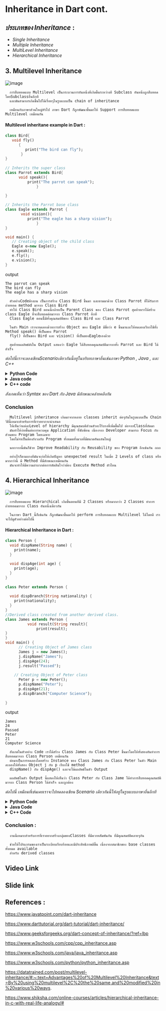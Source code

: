 # Inheritance in Dart cont.

##  *ประเภทของ Inheritance* : 
- _Single Inheritance_
- _Multiple Inheritance_ 
- _MultiLevel Inheritance_
- _Hierarchical Inheritance_


## 3.  Multilevel Inheritance  

   ![image](https://github.com/soonklang/dart-tutorial/assets/141731788/840d3601-c5f0-4fe1-9f3b-00866a95c2ef)

      การสืบทอดแบบ Multilevel เป็นกระบวนการอันหนึ่งที่เกิดขึ้นระหว่างที Subclass อันหนึ่งถูกสืบทอดโดยSubclassอื่นอีกที 
      และมันสามาถรเกิดขึ้นไปได้เรื่อยๆในรูบแบบเป็น chain of inheritance
      
      เหมือนกับภาษาส่วนใหญ่ทัวไป ภาษา Dart ก็ถูกพัฒนาขึ้นมาให้ Support การสืบทอดแบบ Multilevel เหมือนกัน

   #### Multilevel inheritane example in Dart :

   ```dart
class Bird{    
      void fly()  
         {  
            print("The bird can fly");  
          }  
   }
    
// Inherits the super class  
class Parrot extends Bird{    
         void speak(){  
             print("The parrot can speak");  
                 }  
             
}  
   
// Inherits the Parrot base class  
class Eagle extends Parrot {  
          void vision(){  
             print("The eagle has a sharp vision");  
                 }  
}

void main() {  
      // Creating object of the child class  
      Eagle e=new Eagle();    
      e.speak();    
      e.fly();    
      e.vision();  
} 
```
output
```
The parrot can speak
The bird can fly
The eagle has a sharp vision
```
      ตัวอย่างCodeข้างบน เป็นการสร้าง Class Bird ขึ้นมา และตามมาด้วย Class Parrot ที่ได้รับการถ่ายทอด method มาจาก Class Bird 
      ทำให้ Class Bird ตอนนี้กล้ายเป็น Parent Class ของ Class Parrot สุดท้ายเราได้สร้าง class Eagle ที่จะสืบทอดต่อมาจาก Class Parrot อีกที 
      Class Eagle ตอนนีี้มีทั้งคุณสมบัติของ Class Bird และ Class Parrot
      
      ในตัว Main เราจะทดลองด้วยการสร้าง Object ของ Eagle มีชื่อว่า e ขึ้นมาและให้ทดลองเรียกใช้ทั้ง Method speak() ที่เป็นของ Parrot  
      fly() ที่เป็นของ Bird และ vision() ที่เป็นของEagleเองด้วย

      สุดท้ายผลลัพธ์ดังใน Output แสดงว่า Eagle ได้สืบทอดคุณสมบัติมาจากทั้ง Parrot และ Bird ได้สำเร็จ  

        

  
*ต่อไปนี้เราจะลองเขียนScenarioเดียวกันนี้อยู่ในบริบทภาษาอื่นเช่นภาษา Python , Java , และ C++* 

<details> 
   <summary><strong>Python Code</strong></summary>

   ```python
   class Bird:
      def fly(self) :
         print("The bird can fly")
   
   
   #inherit from SuperClass Bird
   class Parrot(Bird):
      def speak(self) :
         print("The parrot can speak")
   
   
   #inherit from Parrot intermediate class
   class Eagle(Parrot) :
      def vision(self):
         print("The eagle has a sharp vision")
   
   e = Eagle()
   e.fly()
   e.speak()
   e.vision()
   ```
   output
   ```
   The bird can fly
   The parrot can speak
   The eagle has a sharp vision
   ```
</details>

<details> 
   <summary><strong>Java code</strong></summary>
   
   ```java
      class Bird {
          void fly(){
              System.out.println("The bird can fly");
          }
      }
      class Parrot extends Bird {
          void speak(){
              System.out.println("The parrot can speak");
          }
      }
      class Eagle extends Parrot {
          void vision(){
              System.out.println("The Eagle has a sharp vision");
          }
      }


      public class Main {
          public static void main(String[] args) {
              Eagle e = new Eagle();
              e.vision();
              e.fly();
              e.speak();
          }
      }
   ```
   output
   ```
   The Eagle has a sharp vision
   The bird can fly
   The parrot can speak
   ```
</details>

<details>
   <summary><strong>C++ code</strong></summary>

   ```c++
      #include <iostream>
      
      class Bird {
      public:
          void fly() {
              std::cout << "The bird can fly" << std::endl;
          }
      };
      
      class Parrot : public Bird {
      public:
          void speak() {
              std::cout << "The parrot can speak" << std::endl;
          }
      };
      
      class Eagle : public Parrot {
      public:
          void vision() {
              std::cout << "The Eagle has a sharp vision" << std::endl;
          }
      };
      
      int main() {
          Eagle e;
          e.vision();
          e.fly();
          e.speak();
          return 0;
      }
   ```
   output
   ```
   The Eagle has a sharp vision
   The bird can fly
   The parrot can speak
   ```
</details>
      
   _สังเกตเห็นว่า Syntax ของ Dart กับ Java มีลักษณะคล้ายคลึงกัน_   

### Conclusion
   
      Multilevel inheritance เกิดมาจากหลาย classes inherit ต่อๆกันในรูบแบบเป็น Chain วิธีนี้เหมาะสำหรับการที่เราอยากจะนำเสนอ
      ให้เห็นว่าแต่ละLevel of hierarchy มีคุณสมบติส่วนตัวอะไร้บางที่เพิ่มขึ้นไป ต่อจากClassที่ถัดมา 
      มันทำให้ง่ายขึ้นต่อการควบคุม Application ที่ซับซ้อน เนืองจาก Developer สามารถ Focus กับส่วนของ Program โดยเฉพาะ
      โดยไม่จำเป็นต้องกังวลกับ Program ทั้งหมดทั้งมวลที่มีขนาดอันแสนใหญ่

      นอกจากนี้มันก็ช่วย Improve Readability กับ Reusability ของ Program อีกเช่นกัน ถถถ

      อย่างไรก็ตามบางทีมันจะก่อให้เกิดปัญหา unexpected result ในเมื่อ 2 Levels of class หรือมากกว่านี้ มี Method ที่มีลักษณะเหมือนกัน
      มันจะทำให้มีความลำบากต่อการตัดสินใจว่าต้อง Execute Method ตัวไหน

## 4.  Hierarchical Inheritance
![image](https://github.com/soonklang/dart-tutorial/assets/141731788/c85e6699-feb7-4be4-96e8-3d4de6edb8ed)

      การสืบทอดแบบ Hierarchical เกิดขึ้นตอนทีมี 2 Classes หรือมากกว่า 2 Classes ทำการถ่ายทอดมาจาก Class อันหนึ่งเดียวกัน

      ในภาษา Dart นี้ก็เช่นกัน ก็ถูกพัฒนาขึ้นมาให้ perform การสืบทอดแบบ Multilevel ได้โดยดี เราจะไปดูตัวอย่างต่อไปนี้
#### Hierarchical Inheritance in Dart :
      
```dart
class Person {  
  void dispName(String name) {  
    print(name);  
  }  
  
  void dispAge(int age) {  
    print(age);  
  }  
}  
  
class Peter extends Person {  
   
  void dispBranch(String nationality) {  
    print(nationality);  
  }  
}  
//Derived class created from another derived class.  
class James extends Person {  
          void result(String result){  
              print(result);  
}  
}  
void main() {  
      // Creating Object of James class  
      James j = new James();  
      j.dispName("James");  
      j.dispAge(24);  
      j.result("Passed");  
  
    // Creating Object of Peter class  
      Peter p = new Peter();  
      p.dispName("Peter");  
      p.dispAge(21);  
      p.dispBranch("Computer Science");  
  
}
```
output
```
James
24
Passed
Peter
21
Computer Science
```
      สังเกตในตัวอย่าง Code เราได้สร้าง Class James กับ Class Peter ขึ้นมาโดยให้ทั้งสองอันทำการสืบทอดมาจาก Class Person เหมือนกัน
      ต่อมาเป็นการทดลองโดยสร้าง Instance ของ Class James กับ Class Peter ในตัว Main ละลองให้ทั้งสอง Object j กับ p เรียกใช้ method 
      dispName() กับ dispAge() และจะได้ผลลัพธ์ในตัว Output
      
      ผลลัพธ์ในตัว Output นี้แสดงให้เห็นว่า Class Peter กับ Class Jame ได้ทำการสืบทอดคุณสมบัติมาจาก Class Person ได้สำเร็จ และถูกต้อง

_ต่อไปนี้ เหมือนที่เช่นเคยเราจะไปทดลองเขียน Scenario เดียวกันนี้ให้อยู่ในรูบแบบภาษาอื่นอีกที_

<details> 
   <summary><strong>Python Code</strong></summary>

   ```python
   class Person:
    def dispName(self, name):
        print(name)

    def dispAge(self, age):
        print(age)

    # inherit from parent class Person


class James(Person):
    def dispBranch(self, nationality):
        print(nationality)

    # inherit from parent class Person


class Peter(Person):
    def result(self, result):
        print(result)

    # Creating Object of James class


j = James()
j.dispName(name="James")
j.dispAge(age=24)
j.dispBranch(nationality="Computer Science")

# Creating Object of Peter class
p = Peter()
p.dispName(name="Peter")
p.dispAge(age=21)
p.result(result="Passed")
   ```
</details>
<details> 
   <summary><strong>Java Code</strong></summary>

   ```java
   class Person {
    void dispName(String name) {
        System.out.println(name);
    }

    void dispAge(int age) {
        System.out.println(age);
    }
}

class Peter extends Person {
    void dispBranch(String branch) {
        System.out.println(branch);
    }
}

class James extends Person {
    void result(String result) {
        System.out.println(result);
    }
}

public class Main {
    public static void main(String[] args) {
        // Creating an object of James class
        James j = new James();
        j.dispName("James");
        j.dispAge(24);
        j.result("Passed");

        // Creating an object of Peter class
        Peter p = new Peter();
        p.dispName("Peter");
        p.dispAge(21);
        p.dispBranch("Computer Science");
    }
}
```
</details>
<details> 
   <summary><strong>C++ Code</strong></summary>

   ```c++
   #include <iostream>
using namespace std;

class Person {
public:
    void dispName(string name) {
        cout << name << endl;
    }

    void dispAge(int age) {
        cout << age << endl;
    }
};

class Peter : public Person {
public:
    void dispBranch(string branch) {
        cout << branch << endl;
    }
};

class James : public Person {
public:
    void result(string result) {
        cout << result << endl;
    }
};

int main() {
    // Creating an object of James class
    James j;
    j.dispName("James");
    j.dispAge(24);
    j.result("Passed");

    // Creating an object of Peter class
    Peter p;
    p.dispName("Peter");
    p.dispAge(21);
    p.dispBranch("Computer Science");

    return 0;
}
```
</details>

### Conclusion :
      งานนี้เหมาะสำหรับการที่เราอยากสร้างกลุ่มของClasses ที่มีควาทสัมพันกัน ที่มีคุณสมบัติคลายๆกัน

      ช่วยให้โปรแกรมของเราเป็นระเบียบเรียบร้อยและมีประสิทธิภาพดีขึ้น เนื่องจากสมาชิกของ base classes ทั้งหมด available 
      สำหรับ derived classes


## Video Link 
[
](https://youtu.be/H1vG-EsnUw4)

## Slide link
[
](
https://drive.google.com/file/d/18-KzZVMCf_Ofc58J_YlUuVXuiiRfvOv1/view?usp=share_link)
## References :
https://www.javatpoint.com/dart-inheritance

https://www.darttutorial.org/dart-tutorial/dart-inheritance/

https://www.geeksforgeeks.org/dart-concept-of-inheritance/?ref=lbp

https://www.w3schools.com/cpp/cpp_inheritance.asp

https://www.w3schools.com/java/java_inheritance.asp

https://www.w3schools.com/python/python_inheritance.asp

https://datatrained.com/post/multilevel-inheritance/#:~:text=Advantages%20of%20Multilevel%20Inheritance&text=By%20using%20multilevel%2C%20the%20same,and%20modified%20in%20various%20ways.

https://www.shiksha.com/online-courses/articles/hierarchical-inheritance-in-c-with-real-life-analogy/#



